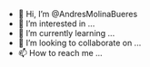 - 👋 Hi, I’m @AndresMolinaBueres
- 👀 I’m interested in ...
- 🌱 I’m currently learning ...
- 💞️ I’m looking to collaborate on ...
- 📫 How to reach me ...

<!---
AndresMolinaBueres/AndresMolinaBueres is a ✨ special ✨ repository because its `README.md` (this file) appears on your GitHub profile.
You can click the Preview link to take a look at your changes.
--->
